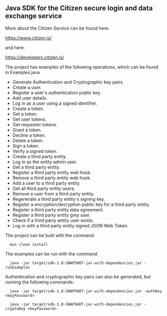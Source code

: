 ## Java SDK for the Citizen secure login and data exchange service

More about the Citizen Service can be found here:

  https://www.citizen.is/

and here:

  https://developers.citizen.is/

The project has examples of the following operations, which can be found in Examples.java

  - Generate Authentication and Cryptographic key pairs.
  - Create a user.
  - Register a user's authentication public key.
  - Add user details.
  - Log in as a user using a signed identifier.
  - Create a token.
  - Get a token.
  - Get user tokens.
  - Get requester tokens.
  - Grant a token.
  - Decline a token.
  - Delete a token.
  - Sign a token.
  - Verify a signed token.
  - Create a third party entity.
  - Log in as the entity admin user.
  - Get a third party entity.
  - Register a third party entity web hook.
  - Remove a third party entity web hook.
  - Add a user to a third party entity.
  - Get all third party entity users.
  - Remove a user from a third party entity.
  - Regenerate a third party entity's signing key.
  - Register a encryption/decryption public key for a third party entity.
  - Register a third party entity data agreement.
  - Register a third party entity grey user.
  - Check if a third party entity user exists.
  - Log in with a third party entity signed JSON Web Token.

The project can be built with the command:

```
  mvn clean install
```

The examples can be run with the command:

```
  java -jar target/sdk-1.0-SNAPSHOT-jar-with-dependencies.jar -runExamples
```

Authentication and cryptographic key pairs can also be generated, but running the following commands:


```
  java -jar target/sdk-1.0-SNAPSHOT-jar-with-dependencies.jar -authKey <keyPassword>
```

```
  java -jar target/sdk-1.0-SNAPSHOT-jar-with-dependencies.jar -cryptoKey <keyPassword>
```
